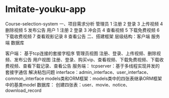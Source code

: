 # Imitate-youku-app
Course-selection-system
一、项目需求分析
管理员
    1 注册
    2 登录
    3 上传视频
    4 删除视频
    5 发布公告
用户
    1 注册
    2 登录
    3 冲会员
    4 查看视频
    5 下载免费视频
    6 下载收费视频
    7 查看观影记录
    8 查看公告
二、搭建框架
层级结构：客户端   服务端  数据库

客户端：
    基于tcp连接的套接字程序
    管理员视图
        注册、登录、上传视频、删除视频、发布公告
    用户视图
        注册、登录、购买vip、查看视频、下载免费视频、下载收费视频、查看下载记录、查看公告
服务端：
    tcpserver：基于多线程实现并发的套接字通信  解决粘包问题
    interface：admin_interface、user_interface、common_interface
    models类和ORM框架：models类中的四张表继承ORM框架中的基类model
数据库：
    创建四张表：user、movie、notice、download_record
